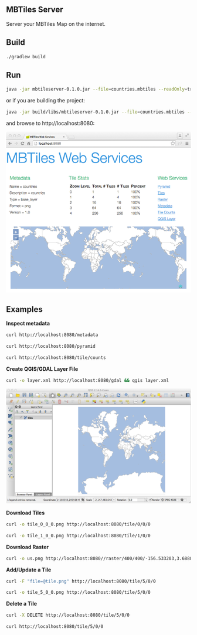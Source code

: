 MBTiles Server
--------------
Server your MBTiles Map on the internet.

Build
-----

```bash
./gradlew build
```

Run
---
```bash
java -jar mbtileserver-0.1.0.jar --file=countries.mbtiles --readOnly=true
```

or if you are building the project:

```bash
java -jar build/libs/mbtileserver-0.1.0.jar --file=countries.mbtiles --readOnly=true
```

and browse to http://localhost:8080:

![alt tag](docs/webapp.png)

Examples
--------

**Inspect metadata**

```bash
curl http://localhost:8080/metadata
```

```bash
curl http://localhost:8080/pyramid
```

```bash
curl http://localhost:8080/tile/counts
```

**Create QGIS/GDAL Layer File**

```bash
curl -o layer.xml http://localhost:8080/gdal && qgis layer.xml
```

![alt tag](docs/qgis.png)

**Download Tiles**

```bash
curl -o tile_0_0_0.png http://localhost:8080/tile/0/0/0
```

```bash
curl -o tile_1_0_0.png http://localhost:8080/tile/1/0/0
```

**Download Raster**
```bash
curl -o us.png http://localhost:8080//raster/400/400/-156.533203,3.688855,-50.712891,56.800878
```

**Add/Update a Tile**
```bash
curl -F "file=@tile.png" http://localhost:8080/tile/5/0/0
```

```bash
curl -o tile_5_0_0.png http://localhost:8080/tile/5/0/0
```

**Delete a Tile**
```bash
curl -X DELETE http://localhost:8080/tile/5/0/0
```

```bash
curl http://localhost:8080/tile/5/0/0
```